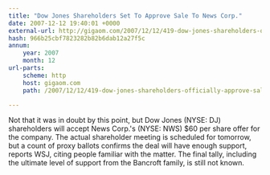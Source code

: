 ```yaml
---
title: "Dow Jones Shareholders Set To Approve Sale To News Corp."
date: 2007-12-12 19:40:01 +0000
external-url: http://gigaom.com/2007/12/12/419-dow-jones-shareholders-officially-approve-sale/
hash: 966b25cbf7823282b82b6dab12a27f5c
annum:
    year: 2007
    month: 12
url-parts:
    scheme: http
    host: gigaom.com
    path: /2007/12/12/419-dow-jones-shareholders-officially-approve-sale/

---
```


Not that it was in doubt by this point, but Dow Jones (NYSE: DJ) shareholders will accept News Corp.'s (NYSE: NWS) $60 per share offer for the company. The actual shareholder meeting is scheduled for tomorrow, but a count of proxy ballots confirms the deal will have enough support, reports WSJ, citing people familiar with the matter. The final tally, including the ultimate level of support from the Bancroft family, is still not known.
